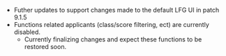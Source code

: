 * Futher updates to support changes made to the default LFG UI in patch 9.1.5
* Functions related applicants (class/score filtering, ect) are currently disabled.
  * Currently finalizing changes and expect these functions to be restored soon.
